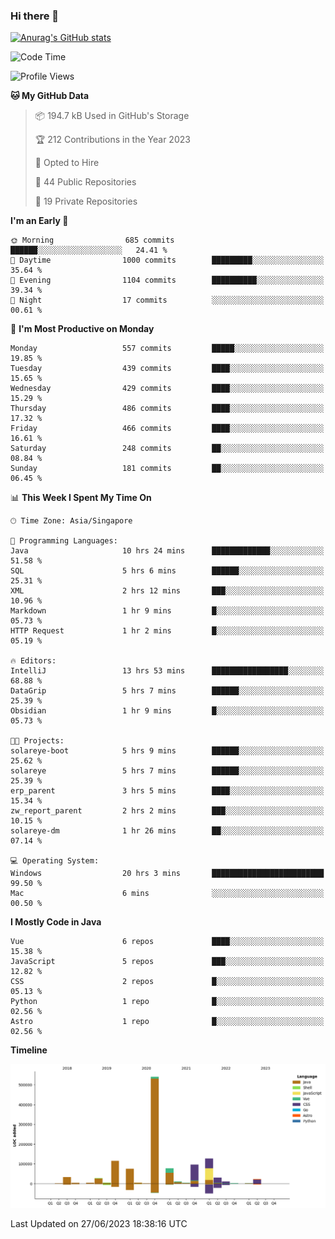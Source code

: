 ### Hi there 👋

[![Anurag's GitHub stats](https://github-readme-stats.vercel.app/api?username=xiumu2017&show_icons=true&theme=radical)](https://github.com/anuraghazra/github-readme-stats)

<!--
**xiumu2017/xiumu2017** is a ✨ _special_ ✨ repository because its `README.md` (this file) appears on your GitHub profile.

Here are some ideas to get you started:

- 🔭 I’m currently working on ...
- 🌱 I’m currently learning ...
- 👯 I’m looking to collaborate on ...
- 🤔 I’m looking for help with ...
- 💬 Ask me about ...
- 📫 How to reach me: ...
- 😄 Pronouns: ...
- ⚡ Fun fact: ...
-->

<!--START_SECTION:waka-->
![Code Time](http://img.shields.io/badge/Code%20Time-1%2C535%20hrs%2050%20mins-blue)

![Profile Views](http://img.shields.io/badge/Profile%20Views-0-blue)

**🐱 My GitHub Data** 

> 📦 194.7 kB Used in GitHub's Storage 
 > 
> 🏆 212 Contributions in the Year 2023
 > 
> 💼 Opted to Hire
 > 
> 📜 44 Public Repositories 
 > 
> 🔑 19 Private Repositories 
 > 
**I'm an Early 🐤** 

```text
🌞 Morning                685 commits         ██████░░░░░░░░░░░░░░░░░░░   24.41 % 
🌆 Daytime                1000 commits        █████████░░░░░░░░░░░░░░░░   35.64 % 
🌃 Evening                1104 commits        ██████████░░░░░░░░░░░░░░░   39.34 % 
🌙 Night                  17 commits          ░░░░░░░░░░░░░░░░░░░░░░░░░   00.61 % 
```
📅 **I'm Most Productive on Monday** 

```text
Monday                   557 commits         █████░░░░░░░░░░░░░░░░░░░░   19.85 % 
Tuesday                  439 commits         ████░░░░░░░░░░░░░░░░░░░░░   15.65 % 
Wednesday                429 commits         ████░░░░░░░░░░░░░░░░░░░░░   15.29 % 
Thursday                 486 commits         ████░░░░░░░░░░░░░░░░░░░░░   17.32 % 
Friday                   466 commits         ████░░░░░░░░░░░░░░░░░░░░░   16.61 % 
Saturday                 248 commits         ██░░░░░░░░░░░░░░░░░░░░░░░   08.84 % 
Sunday                   181 commits         ██░░░░░░░░░░░░░░░░░░░░░░░   06.45 % 
```


📊 **This Week I Spent My Time On** 

```text
🕑︎ Time Zone: Asia/Singapore

💬 Programming Languages: 
Java                     10 hrs 24 mins      █████████████░░░░░░░░░░░░   51.58 % 
SQL                      5 hrs 6 mins        ██████░░░░░░░░░░░░░░░░░░░   25.31 % 
XML                      2 hrs 12 mins       ███░░░░░░░░░░░░░░░░░░░░░░   10.96 % 
Markdown                 1 hr 9 mins         █░░░░░░░░░░░░░░░░░░░░░░░░   05.73 % 
HTTP Request             1 hr 2 mins         █░░░░░░░░░░░░░░░░░░░░░░░░   05.19 % 

🔥 Editors: 
IntelliJ                 13 hrs 53 mins      █████████████████░░░░░░░░   68.88 % 
DataGrip                 5 hrs 7 mins        ██████░░░░░░░░░░░░░░░░░░░   25.39 % 
Obsidian                 1 hr 9 mins         █░░░░░░░░░░░░░░░░░░░░░░░░   05.73 % 

🐱‍💻 Projects: 
solareye-boot            5 hrs 9 mins        ██████░░░░░░░░░░░░░░░░░░░   25.62 % 
solareye                 5 hrs 7 mins        ██████░░░░░░░░░░░░░░░░░░░   25.39 % 
erp_parent               3 hrs 5 mins        ████░░░░░░░░░░░░░░░░░░░░░   15.34 % 
zw_report_parent         2 hrs 2 mins        ███░░░░░░░░░░░░░░░░░░░░░░   10.15 % 
solareye-dm              1 hr 26 mins        ██░░░░░░░░░░░░░░░░░░░░░░░   07.14 % 

💻 Operating System: 
Windows                  20 hrs 3 mins       █████████████████████████   99.50 % 
Mac                      6 mins              ░░░░░░░░░░░░░░░░░░░░░░░░░   00.50 % 
```

**I Mostly Code in Java** 

```text
Vue                      6 repos             ████░░░░░░░░░░░░░░░░░░░░░   15.38 % 
JavaScript               5 repos             ███░░░░░░░░░░░░░░░░░░░░░░   12.82 % 
CSS                      2 repos             █░░░░░░░░░░░░░░░░░░░░░░░░   05.13 % 
Python                   1 repo              █░░░░░░░░░░░░░░░░░░░░░░░░   02.56 % 
Astro                    1 repo              █░░░░░░░░░░░░░░░░░░░░░░░░   02.56 % 
```



**Timeline**

![Lines of Code chart](https://raw.githubusercontent.com/xiumu2017/xiumu2017/main/assets/bar_graph.png)


 Last Updated on 27/06/2023 18:38:16 UTC
<!--END_SECTION:waka-->
